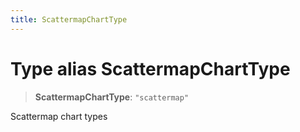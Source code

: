 ```yaml
---
title: ScattermapChartType
---
```


# Type alias ScattermapChartType

> **ScattermapChartType**: `"scattermap"`

Scattermap chart types

